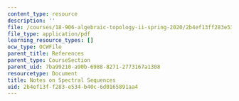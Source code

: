 ```yaml
---
content_type: resource
description: ''
file: /courses/18-906-algebraic-topology-ii-spring-2020/2b4ef13ff283e534b40c6d0165891aa4_spectral-sequences.pdf
file_type: application/pdf
learning_resource_types: []
ocw_type: OCWFile
parent_title: References
parent_type: CourseSection
parent_uid: 7ba99210-a90b-6988-8271-2773167a1308
resourcetype: Document
title: Notes on Spectral Sequences
uid: 2b4ef13f-f283-e534-b40c-6d0165891aa4
---
```

